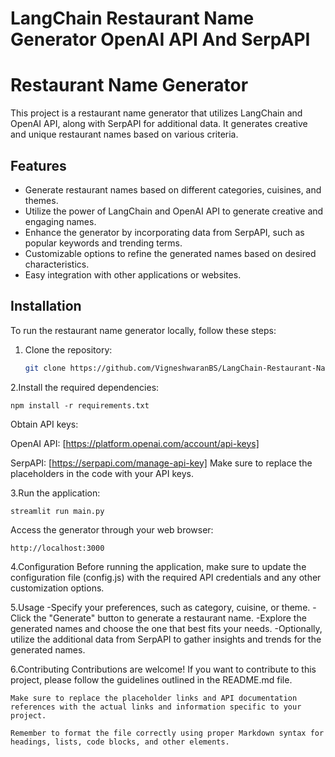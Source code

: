 # LangChain Restaurant Name Generator OpenAI API And SerpAPI

# Restaurant Name Generator

This project is a restaurant name generator that utilizes LangChain and OpenAI API, along with SerpAPI for additional data. It generates creative and unique restaurant names based on various criteria.

## Features

- Generate restaurant names based on different categories, cuisines, and themes.
- Utilize the power of LangChain and OpenAI API to generate creative and engaging names.
- Enhance the generator by incorporating data from SerpAPI, such as popular keywords and trending terms.
- Customizable options to refine the generated names based on desired characteristics.
- Easy integration with other applications or websites.

## Installation

To run the restaurant name generator locally, follow these steps:

1. Clone the repository:

   ```bash
   git clone https://github.com/VigneshwaranBS/LangChain-Restaurant-Name-Generator-OpenAI-API.git
   ```

2.Install the required dependencies:

```
npm install -r requirements.txt
```
Obtain API keys:

OpenAI API: [https://platform.openai.com/account/api-keys]

SerpAPI: [https://serpapi.com/manage-api-key]
Make sure to replace the placeholders in the code with your API keys.

3.Run the application:

```
streamlit run main.py
```
Access the generator through your web browser:

```
http://localhost:3000
```

4.Configuration
Before running the application, make sure to update the configuration file (config.js) with the required API credentials and any other customization options.

5.Usage
-Specify your preferences, such as category, cuisine, or theme.
-Click the "Generate" button to generate a restaurant name.
-Explore the generated names and choose the one that best fits your needs.
-Optionally, utilize the additional data from SerpAPI to gather insights and trends for the generated names.

6.Contributing
Contributions are welcome! If you want to contribute to this project, please follow the guidelines outlined in the README.md file.



```
Make sure to replace the placeholder links and API documentation references with the actual links and information specific to your project.

Remember to format the file correctly using proper Markdown syntax for headings, lists, code blocks, and other elements.
```

